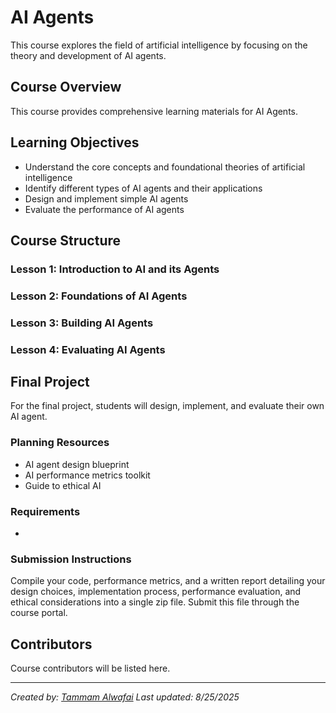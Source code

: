 # AI Agents

This course explores the field of artificial intelligence by focusing on the theory and development of AI agents.

## Course Overview

This course provides comprehensive learning materials for AI Agents.

## Learning Objectives

- Understand the core concepts and foundational theories of artificial intelligence
- Identify different types of AI agents and their applications
- Design and implement simple AI agents
- Evaluate the performance of AI agents

## Course Structure

### Lesson 1: Introduction to AI and its Agents
### Lesson 2: Foundations of AI Agents
### Lesson 3: Building AI Agents
### Lesson 4: Evaluating AI Agents

## Final Project

For the final project, students will design, implement, and evaluate their own AI agent.

### Planning Resources

- AI agent design blueprint
- AI performance metrics toolkit
- Guide to ethical AI

### Requirements

- 

### Submission Instructions

Compile your code, performance metrics, and a written report detailing your design choices, implementation process, performance evaluation, and ethical considerations into a single zip file. Submit this file through the course portal.

## Contributors

Course contributors will be listed here.

---

*Created by: [Tammam Alwafai](https://github.com/1992tw)*
*Last updated: 8/25/2025*